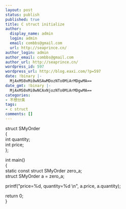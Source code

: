 ```yaml
---
layout: post
status: publish
published: true
title: C struct initialize
author:
  display_name: admin
  login: admin
  email: combbs@gmail.com
  url: http://seaprince.cn/
author_login: admin
author_email: combbs@gmail.com
author_url: http://seaprince.cn/
wordpress_id: 597
wordpress_url: http://blog.eaxi.com/?p=597
date: !binary |-
  MjAxMS0xMi0wNSAwMDozNTo0MiArMDgwMA==
date_gmt: !binary |-
  MjAxMS0xMi0wNCAxNjozNTo0MiArMDgwMA==
categories:
- 不想分类
tags:
- c struct
comments: []
---
```

<p>struct SMyOrder<br />
{<br />
	int quantity;<br />
	int price;<br />
};</p>
<p>int main()<br />
{<br />
	static const struct SMyOrder zero_a;<br />
	struct SMyOrder a = zero_a;</p>
<p>	printf("price=%d, quantity=%d \n", a.price, a.quantity);</p>
<p>	return 0;<br />
}</p>
